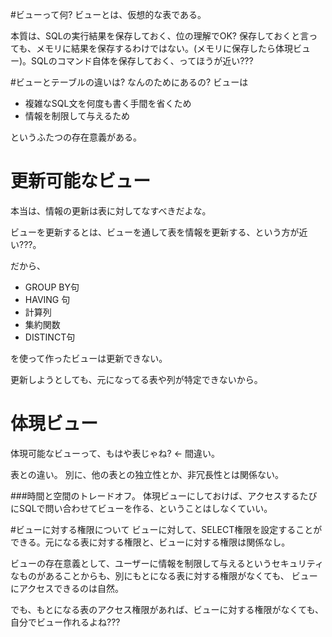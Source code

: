 #ビューって何?
ビューとは、仮想的な表である。

本質は、SQLの実行結果を保存しておく、位の理解でOK?
保存しておくと言っても、メモリに結果を保存するわけではない。(メモリに保存したら体現ビュー)。SQLのコマンド自体を保存しておく、ってほうが近い???

#ビューとテーブルの違いは? なんのためにあるの?
ビューは

- 複雑なSQL文を何度も書く手間を省くため
- 情報を制限して与えるため

というふたつの存在意義がある。

# 更新可能なビュー
本当は、情報の更新は表に対してなすべきだよな。

ビューを更新するとは、ビューを通して表を情報を更新する、という方が近い???。

だから、

- GROUP BY句
- HAVING 句
- 計算列
- 集約関数
- DISTINCT句

を使って作ったビューは更新できない。

更新しようとしても、元になってる表や列が特定できないから。

# 体現ビュー
体現可能なビューって、もはや表じゃね? <- 間違い。

表との違い。
別に、他の表との独立性とか、非冗長性とは関係ない。

###時間と空間のトレードオフ。
体現ビューにしておけば、アクセスするたびにSQLで問い合わせてビューを作る、ということはしなくていい。

#ビューに対する権限について
ビューに対して、SELECT権限を設定することができる。元になる表に対する権限と、ビューに対する権限は関係なし。

ビューの存在意義として、ユーザーに情報を制限して与えるというセキュリティなものがあることからも、別にもとになる表に対する権限がなくても、
ビューにアクセスできるのは自然。

でも、もとになる表のアクセス権限があれば、ビューに対する権限がなくても、自分でビュー作れるよね???


